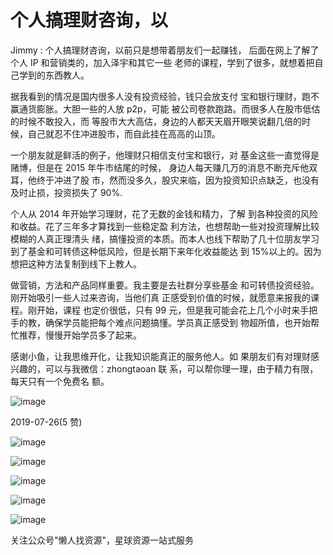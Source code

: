 # 个人搞理财咨询，以

Jimmy : 个人搞理财咨询，以前只是想带着朋友们一起赚钱， 后面在网上了解了个人 IP 和营销类的，加入泽宇和其它一些 老师的课程，学到了很多，就想着把自己学到的东西教人。

据我看到的情况是国内很多人没有投资经验，钱只会放支付 宝和银行理财，跑不赢通货膨胀。大胆一些的人放 p2p，可能 被公司卷款跑路。而很多人在股市低估的时候不敢投入，而 等股市大大高估，身边的人都天天眉开眼笑说翻几倍的时 候，自己就忍不住冲进股市，而自此挂在高高的山顶。

一个朋友就是鲜活的例子，他理财只相信支付宝和银行，对 基金这些一直觉得是赌博，但是在 2015 年牛市结尾的时候， 身边人每天赚几万的消息不断充斥他双耳，他终于冲进了股 市，然而没多久，股灾来临，因为投资知识点缺乏，也没有 及时止损，投资损失了 90%.

个人从 2014 年开始学习理财，花了无数的金钱和精力，了解 到各种投资的风险和收益。花了三年多才算找到一些稳定盈 利方法，也想帮助一些对投资理解比较模糊的人真正理清头 绪，搞懂投资的本质。而本人也线下帮助了几十位朋友学习 到了基金和可转债这种低风险，但是长期下来年化收益能达 到 15%以上的。因为想把这种方法复制到线下上教人。

做营销，方法和产品同样重要。我主要是去社群分享些基金 和可转债投资经验。刚开始吸引一些人过来咨询，当他们真 正感受到价值的时候，就愿意来报我的课程。刚开始，课程 也定价很低，只有 99 元，但是我可能会花上几个小时来手把 手的教，确保学员能把每个难点问题搞懂。学员真正感受到 物超所值，也开始帮忙推荐，慢慢开始学员多了起来。

感谢小鱼，让我思维开化，让我知识能真正的服务他人。如 果朋友们有对理财感兴趣的，可以与我微信：zhongtaoan 联 系，可以帮你理一理，由于精力有限，每天只有一个免费名 额。

![image](img/Image_233.png)

2019-07-26(5 赞)

![image](img/Image_234.png)

![image](img/Image_235.png)

![image](img/Image_236.png)

![image](img/Image_237.png)

![image](img/Image_238.png)

关注公众号"懒人找资源"，星球资源一站式服务